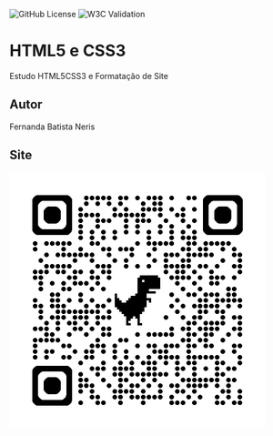 ![GitHub License](https://img.shields.io/github/license/Fernandass2/site)
![W3C Validation](https://img.shields.io/w3c-validation/html?targetUrl=https%3A%2F%2Fgithub.com%2FFernandass2%2Fsite)


# HTML5 e CSS3 
Estudo HTML5CSS3 e Formatação de Site

## Autor
Fernanda Batista Neris

## Site
![](img/qrcode.png)
